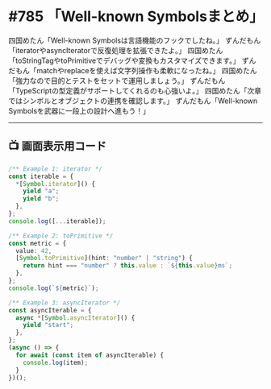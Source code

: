 # #785 「Well-known Symbolsまとめ」

四国めたん「Well-known Symbolsは言語機能のフックでしたね。」
ずんだもん「iteratorやasyncIteratorで反復処理を拡張できたよ。」
四国めたん「toStringTagやtoPrimitiveでデバッグや変換もカスタマイズできます。」
ずんだもん「matchやreplaceを使えば文字列操作も柔軟になったね。」
四国めたん「強力なので目的とテストをセットで運用しましょう。」
ずんだもん「TypeScriptの型定義がサポートしてくれるのも心強いよ。」
四国めたん「次章ではシンボルとオブジェクトの連携を確認します。」
ずんだもん「Well-known Symbolsを武器に一段上の設計へ進もう！」

---

## 📺 画面表示用コード

```typescript
/** Example 1: iterator */
const iterable = {
  *[Symbol.iterator]() {
    yield "a";
    yield "b";
  },
};
console.log([...iterable]);

/** Example 2: toPrimitive */
const metric = {
  value: 42,
  [Symbol.toPrimitive](hint: "number" | "string") {
    return hint === "number" ? this.value : `${this.value}ms`;
  },
};
console.log(`${metric}`);

/** Example 3: asyncIterator */
const asyncIterable = {
  async *[Symbol.asyncIterator]() {
    yield "start";
  },
};
(async () => {
  for await (const item of asyncIterable) {
    console.log(item);
  }
})();
```
